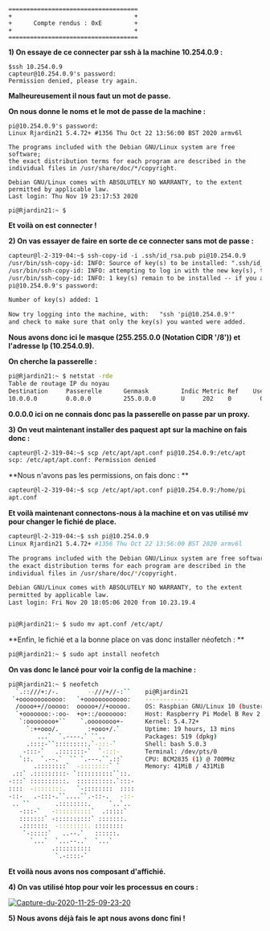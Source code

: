 ```
====================================
+                                  +
+      Compte rendus : 0xE         +
+                                  +
====================================
```

**1) On essaye de ce connecter par ssh à la machine 10.254.0.9 :**

```
$ssh 10.254.0.9
capteur@10.254.0.9's password:
Permission denied, please try again.
```

**Malheureusement il nous faut un mot de passe.**

**On nous donne le noms et le mot de passe de la machine :**

```
pi@10.254.0.9's password:
Linux Rjardin21 5.4.72+ #1356 Thu Oct 22 13:56:00 BST 2020 armv6l

The programs included with the Debian GNU/Linux system are free software;
the exact distribution terms for each program are described in the
individual files in /usr/share/doc/*/copyright.

Debian GNU/Linux comes with ABSOLUTELY NO WARRANTY, to the extent
permitted by applicable law.
Last login: Thu Nov 19 23:17:53 2020

pi@Rjardin21:~ $
```

**Et voilà on est connecter !**

**2) On vas essayer de faire en sorte de ce connecter sans mot de passe :**

```markdown
capteur@l-2-319-04:~$ ssh-copy-id -i .ssh/id_rsa.pub pi@10.254.0.9
/usr/bin/ssh-copy-id: INFO: Source of key(s) to be installed: ".ssh/id_rsa.pub"
/usr/bin/ssh-copy-id: INFO: attempting to log in with the new key(s), to filter out any that are already installed
/usr/bin/ssh-copy-id: INFO: 1 key(s) remain to be installed -- if you are prompted now it is to install the new keys
pi@10.254.0.9's password:

Number of key(s) added: 1

Now try logging into the machine, with:   "ssh 'pi@10.254.0.9'"
and check to make sure that only the key(s) you wanted were added.
```

**Nous avons donc ici le masque (255.255.0.0 (Notation CIDR '/8')) et l'adresse Ip (10.254.0.9).**

**On cherche la passerelle :**

```bash
pi@Rjardin21:~ $ netstat -rde
Table de routage IP du noyau
Destination     Passerelle      Genmask         Indic Metric Ref    Use Iface
10.0.0.0        0.0.0.0         255.0.0.0       U     202    0        0 eth0
```

**0.0.0.0 ici on ne connais donc pas la passerelle on passe par un proxy.**

**3) On veut maintenant installer des paquest apt sur la machine on fais donc :**

```bash
capteur@l-2-319-04:~$ scp /etc/apt/apt.conf pi@10.254.0.9:/etc/apt
scp: /etc/apt/apt.conf: Permission denied
```

**Nous n'avons pas les permissions, on fais donc : **

```bash
capteur@l-2-319-04:~$ scp /etc/apt/apt.conf pi@10.254.0.9:/home/pi
apt.conf                                                                                           100%   49    15.5KB/s   00:00                     
```

**Et voilà maintenant connectons-nous à la machine et on vas utilisé mv pour changer le fichié de place.**

```bash
capteur@l-2-319-04:~$ ssh pi@10.254.0.9
Linux Rjardin21 5.4.72+ #1356 Thu Oct 22 13:56:00 BST 2020 armv6l

The programs included with the Debian GNU/Linux system are free software;
the exact distribution terms for each program are described in the
individual files in /usr/share/doc/*/copyright.

Debian GNU/Linux comes with ABSOLUTELY NO WARRANTY, to the extent
permitted by applicable law.
Last login: Fri Nov 20 18:05:06 2020 from 10.23.19.4


pi@Rjardin21:~ $ sudo mv apt.conf /etc/apt/
```

**Enfin, le fichié et a la bonne place on vas donc installer néofetch : **

```bash
pi@Rjardin21:~ $ sudo apt install neofetch 
```

**On vas donc le lancé pour voir la config de la machine :**

```bash
pi@Rjardin21:~ $ neofetch 
  `.::///+:/-.        --///+//-:``    pi@Rjardin21 
 `+oooooooooooo:   `+oooooooooooo:    ------------ 
  /oooo++//ooooo:  ooooo+//+ooooo.    OS: Raspbian GNU/Linux 10 (buster) armv6l 
  `+ooooooo:-:oo-  +o+::/ooooooo:     Host: Raspberry Pi Model B Rev 2 
   `:oooooooo+``    `.oooooooo+-      Kernel: 5.4.72+ 
     `:++ooo/.        :+ooo+/.`       Uptime: 19 hours, 13 mins 
        ...`  `.----.` ``..           Packages: 519 (dpkg) 
     .::::-``:::::::::.`-:::-`        Shell: bash 5.0.3 
    -:::-`   .:::::::-`  `-:::-       Terminal: /dev/pts/0 
   `::.  `.--.`  `` `.---.``.::`      CPU: BCM2835 (1) @ 700MHz 
       .::::::::`  -::::::::` `       Memory: 41MiB / 431MiB 
 .::` .:::::::::- `::::::::::``::.
-:::` ::::::::::.  ::::::::::.`:::-                           
::::  -::::::::.   `-::::::::  ::::
-::-   .-:::-.``....``.-::-.   -::-
 .. ``       .::::::::.     `..`..
   -:::-`   -::::::::::`  .:::::`
   :::::::` -::::::::::` :::::::.
   .:::::::  -::::::::. ::::::::
    `-:::::`   ..--.`   ::::::.
      `...`  `...--..`  `...`
            .::::::::::
             `.-::::-`
```

**Et voilà nous avons nos composant d'affichié.**

**4) On vas utilisé htop pour voir les processus en cours :**

<a href="https://ibb.co/jgCfZXP"><img src="https://i.ibb.co/pJHwrFB/Capture-du-2020-11-25-09-23-20.png" alt="Capture-du-2020-11-25-09-23-20" border="0"></a>

**5) Nous avons déjà fais le apt nous avons donc fini !**

